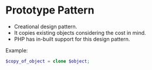 # Prototype Pattern
* Creational design pattern.
* It copies existing objects considering the cost in mind.
* PHP has in-built support for this design pattern.

Example:
```php
$copy_of_object = clone $object;
```